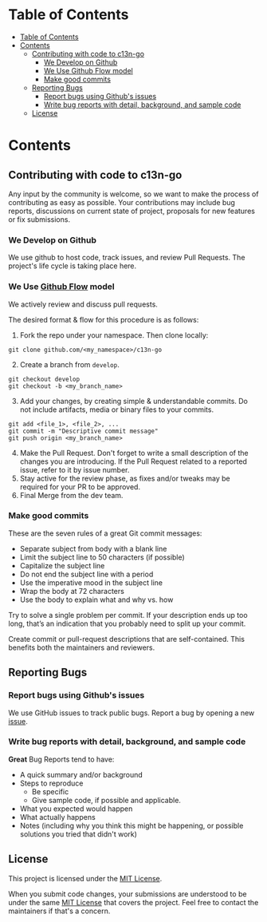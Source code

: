 # Table of Contents
- [Table of Contents](#table-of-contents)
- [Contents](#contents)
  - [Contributing with code to c13n-go](#contributing-with-code-to-c13n-go)
    - [We Develop on Github](#we-develop-on-github)
    - [We Use Github Flow model](#we-use-github-flow-model)
    - [Make good commits](#make-good-commits)
  - [Reporting Bugs](#reporting-bugs)
    - [Report bugs using Github's issues](#report-bugs-using-githubs-issues)
    - [Write bug reports with detail, background, and sample code](#write-bug-reports-with-detail-background-and-sample-code)
  - [License](#license)

# Contents

## Contributing with code to c13n-go

Any input by the community is welcome, so we want to make the process of contributing as easy as possible. Your contributions may include bug reports, discussions on current state of project, proposals for new features or fix submissions.

### We Develop on Github
We use github to host code, track issues, and review Pull Requests. The project's life cycle is taking place here.

### We Use [Github Flow](https://docs.github.com/en/get-started/quickstart/github-flow) model
We actively review and discuss pull requests.

The desired format & flow for this procedure is as follows:

1. Fork the repo under your namespace. Then clone locally:
```
git clone github.com/<my_namespace>/c13n-go
```
2. Create a branch from `develop`.
```
git checkout develop
git checkout -b <my_branch_name>
```
3. Add your changes, by creating simple & understandable commits. Do not include artifacts, media or binary files to your commits.
```
git add <file_1>, <file_2>, ...
git commit -m "Descriptive commit message"
git push origin <my_branch_name>
```
4. Make the Pull Request. Don't forget to write a small description of the changes you are introducing. If the Pull Request related to a reported issue, refer to it by issue number.
5. Stay active for the review phase, as fixes and/or tweaks may be required for your PR to be approved.
6. Final Merge from the dev team.

### Make good commits
These are the seven rules of a great Git commit messages:

* Separate subject from body with a blank line
* Limit the subject line to 50 characters (if possible)
* Capitalize the subject line
* Do not end the subject line with a period
* Use the imperative mood in the subject line
* Wrap the body at 72 characters
* Use the body to explain what and why vs. how

Try to solve a single problem per commit.
If your description ends up too long, that’s an indication that you probably need to split up your commit.

Create commit or pull-request descriptions that are self-contained.
This benefits both the maintainers and reviewers.

## Reporting Bugs

### Report bugs using Github's issues
We use GitHub issues to track public bugs. Report a bug by opening a new [issue](https://github.com/c13n-io/c13n-go/issues).

### Write bug reports with detail, background, and sample code

**Great** Bug Reports tend to have:

- A quick summary and/or background
- Steps to reproduce
  - Be specific
  - Give sample code, if possible and applicable.
- What you expected would happen
- What actually happens
- Notes (including why you think this might be happening, or possible solutions you tried that didn't work)

## License

This project is licensed under the [MIT License](http://choosealicense.com/licenses/mit/).

When you submit code changes, your submissions are understood to be under the same [MIT License](http://choosealicense.com/licenses/mit/) that covers the project. Feel free to contact the maintainers if that's a concern.
